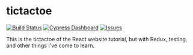 tictactoe
=====
[![Build Status](https://travis-ci.org/tkovs/tictactoe.svg?branch=master)](https://travis-ci.org/tkovs/tictactoe) [![Cypress Dashboard](https://img.shields.io/endpoint?url=https://dashboard.cypress.io/badge/simple/dn4f47&style=flat&logo=cypress)](https://dashboard.cypress.io/projects/dn4f47/runs) [![Issues](https://img.shields.io/github/issues/tkovs/tictactoe.svg)](https://github.com/tkovs/tictactoe/issues)

This is the tictactoe of the React website tutorial, but with Redux, testing, and other things I've come to learn.
